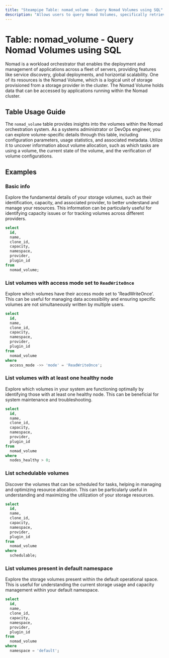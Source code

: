 ```yaml
---
title: "Steampipe Table: nomad_volume - Query Nomad Volumes using SQL"
description: "Allows users to query Nomad Volumes, specifically retrieving details about volume configuration and usage. This provides insights into the management of storage resources within a Nomad cluster."
---
```


# Table: nomad_volume - Query Nomad Volumes using SQL

Nomad is a workload orchestrator that enables the deployment and management of applications across a fleet of servers, providing features like service discovery, global deployments, and horizontal scalability. One of its resources is the Nomad Volume, which is a logical unit of storage provisioned from a storage provider in the cluster. The Nomad Volume holds data that can be accessed by applications running within the Nomad cluster.

## Table Usage Guide

The `nomad_volume` table provides insights into the volumes within the Nomad orchestration system. As a systems administrator or DevOps engineer, you can explore volume-specific details through this table, including configuration parameters, usage statistics, and associated metadata. Utilize it to uncover information about volume allocation, such as which tasks are using a volume, the current state of the volume, and the verification of volume configurations.

## Examples

### Basic info
Explore the fundamental details of your storage volumes, such as their identification, capacity, and associated provider, to better understand and manage your resources. This information can be particularly useful for identifying capacity issues or for tracking volumes across different providers.

```sql
select
  id,
  name,
  clone_id,
  capacity,
  namespace,
  provider,
  plugin_id
from
  nomad_volume;
```

### List volumes with access mode set to `ReadWriteOnce`
Explore which volumes have their access mode set to 'ReadWriteOnce'. This can be useful for managing data accessibility and ensuring specific volumes are not simultaneously written by multiple users.

```sql
select
  id,
  name,
  clone_id,
  capacity,
  namespace,
  provider,
  plugin_id
from
  nomad_volume
where
  access_mode ->> 'mode' = 'ReadWriteOnce';
```

### List volumes with at least one healthy node
Explore which volumes in your system are functioning optimally by identifying those with at least one healthy node. This can be beneficial for system maintenance and troubleshooting.

```sql
select
  id,
  name,
  clone_id,
  capacity,
  namespace,
  provider,
  plugin_id
from
  nomad_volume
where
  nodes_healthy > 0;
```

### List schedulable volumes
Discover the volumes that can be scheduled for tasks, helping in managing and optimizing resource allocation. This can be particularly useful in understanding and maximizing the utilization of your storage resources.

```sql
select
  id,
  name,
  clone_id,
  capacity,
  namespace,
  provider,
  plugin_id
from
  nomad_volume
where
  schedulable;
```

### List volumes present in default namespace
Explore the storage volumes present within the default operational space. This is useful for understanding the current storage usage and capacity management within your default namespace.

```sql
select
  id,
  name,
  clone_id,
  capacity,
  namespace,
  provider,
  plugin_id
from
  nomad_volume
where
  namespace = 'default';
```